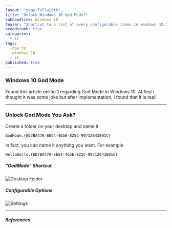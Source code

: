 ```yaml
---
layout: "page-fullwidth"
title: "Unlock Windows 10 God Mode?"
subheadline: Windows 10
teaser: "Shortcut to a list of every configurable items in windows 10."
breadcrumb: true
categories: 
  - it
tags: 
  -how to
  -windows 10
  - it
published: true
---
```



### Windows 10 God Mode

Found this article online [1] regarding God Mode in Windows 10. At first I thought it was some joke but after implementation, I found that it is real! 
***
### Unlock God Mode You Ask?
Create a folder on your desktop and name it
```batch
GodMode.{ED7BA470-8E54-465E-825C-99712043E01C}
```
In fact, you can name it anything you want. For example
```batch
HelloWorld.{ED7BA470-8E54-465E-825C-99712043E01C}
```
##### "GodMode" Shortcut

![Desktop Folder](https://dl.dropboxusercontent.com/u/33327425/images/it/godmode.png)

##### Configurable Options

![Settings](https://dl.dropboxusercontent.com/u/33327425/images/it/godmode2.png)
***

##### References

[1]: http://www.thinkcomputers.org/how-to-unlock-windows-10-god-mode/

